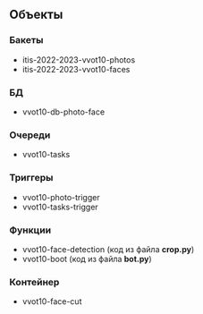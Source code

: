 ## Объекты
### Бакеты
- itis-2022-2023-vvot10-photos
- itis-2022-2023-vvot10-faces
### БД
- vvot10-db-photo-face
### Очереди
- vvot10-tasks
### Триггеры
- vvot10-photo-trigger 
- vvot10-tasks-trigger 
### Функции
- vvot10-face-detection (код из файла **crop.py**)
- vvot10-boot (код из файла **bot.py**)
### Контейнер
- vvot10-face-cut
